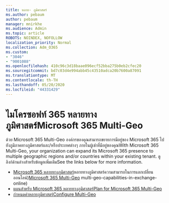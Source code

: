 ```yaml
---
title: หลาย- ภูมิศาสตร์
ms.author: pebaum
author: pebaum
manager: mnirkhe
ms.audience: Admin
ms.topic: article
ROBOTS: NOINDEX, NOFOLLOW
localization_priority: Normal
ms.collection: Adm_O365
ms.custom:
- "3046"
- "9001088"
ms.openlocfilehash: 410c96c3d18baae096ecf52bba275b0eb2cfec20
ms.sourcegitcommit: bd7c03d4e994abb45c43510adca20b7600a87091
ms.translationtype: MT
ms.contentlocale: th-TH
ms.lasthandoff: 05/20/2020
ms.locfileid: "44331429"
---
```

# <a name="microsoft-365-multi-geo"></a><span data-ttu-id="3954a-102">ไมโครซอฟท์ 365 หลายทางภูมิศาสตร์</span><span class="sxs-lookup"><span data-stu-id="3954a-102">Microsoft 365 Multi-Geo</span></span>

<span data-ttu-id="3954a-103">ด้วย Microsoft 365 Multi-Geo องค์กรของคุณสามารถขยายการมีอยู่ของ Microsoft 365 ไปยังภูมิภาคทางภูมิศาสตร์และ/หรือประเทศต่างๆ ภายในผู้เช่าที่มีอยู่ของคุณ</span><span class="sxs-lookup"><span data-stu-id="3954a-103">With Microsoft 365 Multi-Geo, your organization can expand its Microsoft 365 presence to multiple geographic regions and/or countries within your existing tenant.</span></span> <span data-ttu-id="3954a-104">ดูลิงก์ด้านล่างสําหรับข้อมูลเพิ่มเติม</span><span class="sxs-lookup"><span data-stu-id="3954a-104">See the links below for more information.</span></span>

- <span data-ttu-id="3954a-105">[Microsoft 365 หลายทางภูมิศาสตร์](https://docs.microsoft.com/office365/enterprise/office-365-multi-geo)หลายทางภูมิศาสตร์ความสามารถในการแลกเปลี่ยนออนไลน์)</span><span class="sxs-lookup"><span data-stu-id="3954a-105">[Microsoft 365 Multi-Geo](https://docs.microsoft.com/office365/enterprise/office-365-multi-geo) multi-geo-capabilities-in-exchange-online)</span></span>
- [<span data-ttu-id="3954a-106">แผนสําหรับ Microsoft 365 หลายทางภูมิศาสตร์</span><span class="sxs-lookup"><span data-stu-id="3954a-106">Plan for Microsoft 365 Multi-Geo</span></span>](https://docs.microsoft.com/office365/enterprise/plan-for-multi-geo)
- [<span data-ttu-id="3954a-107">กําหนดค่าหลายภูมิศาสตร์</span><span class="sxs-lookup"><span data-stu-id="3954a-107">Configure Multi-Geo</span></span>](https://docs.microsoft.com/office365/enterprise/multi-geo-tenant-configuration)
